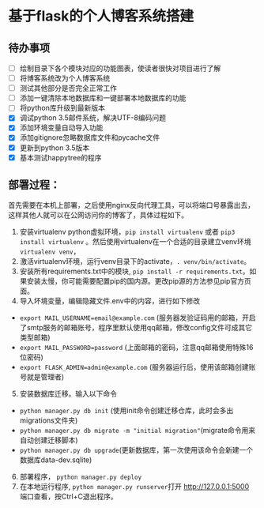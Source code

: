 # 基于flask的个人博客系统搭建

## 待办事项
- [ ] 绘制目录下各个模块对应的功能图表，使读者很快对项目进行了解
- [ ] 将博客系统改为个人博客系统
- [ ] 测试其他部分是否完全正常工作
- [ ] 添加一键清除本地数据库和一键部署本地数据库的功能
- [ ] 将python库升级到最新版本
- [x] 调试python 3.5邮件系统，解决UTF-8编码问题
- [x] 添加环境变量自动导入功能
- [x] 添加gitignore忽略数据库文件和pycache文件
- [x] 更新到python 3.5版本
- [x] 基本测试happytree的程序

## 部署过程：

首先需要在本机上部署，之后使用nginx反向代理工具，可以将端口号暴露出去，这样其他人就可以在公网访问你的博客了，具体过程如下。

1. 安装virtualenv python虚拟环境，` pip install virtualenv ` 或者 `pip3 install virtualenv` 。然后使用virtualenv在一个合适的目录建立venv环境` virtualenv venv `，
2. 激活virtualenv环境，运行venv目录下的activate，`. venv/bin/activate`。
3. 安装所有requirements.txt中的模块, `pip install -r requirements.txt`。如果安装太慢，你可能需要配置pip的国内源。更改pip源的方法参见pip官方页面。
4. 导入坏境变量，编辑隐藏文件.env中的内容，进行如下修改

  * `export MAIL_USERNAME=email@example.com` (服务器发验证码用的邮箱，开启了smtp服务的邮箱账号，程序里默认使用qq邮箱，修改config文件可成其它类型邮箱)
  * `export MAIL_PASSWORD=password` (上面邮箱的密码，注意qq邮箱使用特殊16位密码)
  * `export FLASK_ADMIN=admin@example.com` (服务器运行后，使用该邮箱创建账号就是管理者)

5. 安装数据库迁移。输入以下命令

  * `python manager.py db init` (使用init命令创建迁移仓库，此时会多出migrations文件夹)
  * `python manager.py db migrate -m "initial migration"`(migrate命令用来自动创建迁移脚本)
  * `python manager.py db upgrade`(更新数据库，第一次使用该命令会新建一个数据库data-dev.sqlite)
  
6. 部署程序， `python manager.py deploy`
7. 在本地运行程序, `python manager.py runserver`打开 http://127.0.0.1:5000 端口查看，按Ctrl+C退出程序。